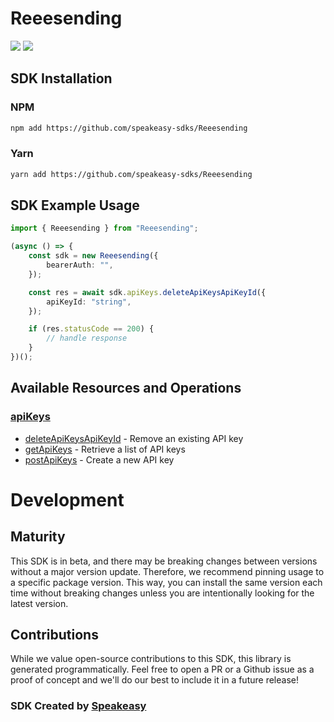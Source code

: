 # Reeesending

<div align="left">
    <a href="https://speakeasyapi.dev/"><img src="https://custom-icon-badges.demolab.com/badge/-Built%20By%20Speakeasy-212015?style=for-the-badge&logoColor=FBE331&logo=speakeasy&labelColor=545454" /></a>
    <a href="https://github.com/speakeasy-sdks/Reeesending.git/actions"><img src="https://img.shields.io/github/actions/workflow/status/speakeasy-sdks/Reeesending/speakeasy_sdk_generation.yml?style=for-the-badge" /></a>
    
</div>

<!-- Start SDK Installation -->
## SDK Installation

### NPM

```bash
npm add https://github.com/speakeasy-sdks/Reeesending
```

### Yarn

```bash
yarn add https://github.com/speakeasy-sdks/Reeesending
```
<!-- End SDK Installation -->

## SDK Example Usage
<!-- Start SDK Example Usage -->
```typescript
import { Reeesending } from "Reeesending";

(async () => {
    const sdk = new Reeesending({
        bearerAuth: "",
    });

    const res = await sdk.apiKeys.deleteApiKeysApiKeyId({
        apiKeyId: "string",
    });

    if (res.statusCode == 200) {
        // handle response
    }
})();

```
<!-- End SDK Example Usage -->

<!-- Start SDK Available Operations -->
## Available Resources and Operations


### [apiKeys](docs/sdks/apikeys/README.md)

* [deleteApiKeysApiKeyId](docs/sdks/apikeys/README.md#deleteapikeysapikeyid) - Remove an existing API key
* [getApiKeys](docs/sdks/apikeys/README.md#getapikeys) - Retrieve a list of API keys
* [postApiKeys](docs/sdks/apikeys/README.md#postapikeys) - Create a new API key
<!-- End SDK Available Operations -->

<!-- Start Dev Containers -->

<!-- End Dev Containers -->

<!-- Placeholder for Future Speakeasy SDK Sections -->

# Development

## Maturity

This SDK is in beta, and there may be breaking changes between versions without a major version update. Therefore, we recommend pinning usage
to a specific package version. This way, you can install the same version each time without breaking changes unless you are intentionally
looking for the latest version.

## Contributions

While we value open-source contributions to this SDK, this library is generated programmatically.
Feel free to open a PR or a Github issue as a proof of concept and we'll do our best to include it in a future release!

### SDK Created by [Speakeasy](https://docs.speakeasyapi.dev/docs/using-speakeasy/client-sdks)
